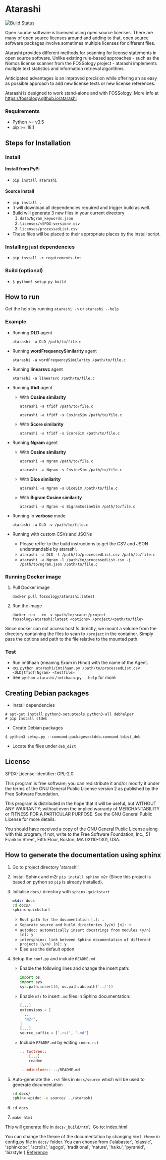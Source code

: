 # Atarashi

[![Build Status](https://travis-ci.com/fossology/atarashi.svg?branch=master)](https://travis-ci.com/fossology/atarashi)

Open source software is licensed using open source licenses. There are many
of open source licenses around and adding to that, open source software
packages involve sometimes multiple licenses for different files.

Atarashi provides different methods for scanning for license statements in
open source software. Unlike existing rule-based approaches - such as the
Nomos license scanner from the FOSSology project - atarashi implements multiple
text statistics and information retrieval algorithms.

Anticipated advantages is an improved precision while offering an as easy
as possible approach to add new license texts or new license references.

Atarashi is designed to work stand-alone and with FOSSology. More info at
https://fossology.github.io/atarashi

### Requirements

- Python >= v3.5
- pip >= 18.1

## Steps for Installation

### Install

#### Install from PyPi

- `pip install atarashi`

#### Source install

- `pip install .`
- It will download all dependencies required and trigger build as well.
- Build will generate 3 new files in your current directory
    1.  `data/Ngram_keywords.json`
    2.  `licenses/<SPDX-version>.csv`
    3.  `licenses/processedList.csv`
- These files will be placed to their appropriate places by the install script.

### Installing just dependencies

- `pip install -r requirements.txt`

### Build (optional)

- `$ python3 setup.py build`

## How to run

Get the help by running `atarashi -h` or `atarashi --help`

### Example

- Running **DLD** agent

    `atarashi -a DLD /path/to/file.c`
- Running **wordFrequencySimilarity** agent

    `atarashi -a wordFrequencySimilarity /path/to/file.c`
- Running **linearsvc** agent

    `atarashi -a linearsvc /path/to/file.c`
- Running **tfidf** agent
    - With **Cosine similarity**

        `atarashi -a tfidf /path/to/file.c`

        `atarashi -a tfidf -s CosineSim /path/to/file.c`
    - With **Score similarity**

        `atarashi -a tfidf -s ScoreSim /path/to/file.c`
- Running **Ngram** agent
    - With **Cosine similarity**

        `atarashi -a Ngram /path/to/file.c`

        `atarashi -a Ngram -s CosineSim /path/to/file.c`
    - With **Dice similarity**

        `atarashi -a Ngram -s DiceSim /path/to/file.c`
    - With **Bigram Cosine similarity**

        `atarashi -a Ngram -s BigramCosineSim /path/to/file.c`
- Running in **verbose** mode

    `atarashi -a DLD -v /path/to/file.c`
- Running with custom CSVs and JSONs
    - Please reffer to the build instructions to get the CSV and JSON
    understandable by atarashi.
    - `atarashi -a DLD -l /path/to/processedList.csv /path/to/file.c`
    - `atarashi -a Ngram -l /path/to/processedList.csv -j /path/to/ngram.json /path/to/file.c`

### Running Docker image
1. Pull Docker image

    `docker pull fossology/atarashi:latest`
2. Run the image

    `docker run --rm -v <path/to/scan>:/project fossology/atarashi:latest <options> /project/<path/to/file>`

Since docker can not access host fs directly, we mount a volume from the
directory containing the files to scan to `/project` in the container. Simply
pass the options and path to the file relative to the mounted path.

### Test

- Run imtihaan (meaning *Exam* in Hindi) with the name of the Agent.
- eg. `python atarashi/imtihaan.py /path/to/processedList.csv <DLD|tfidf|Ngram> <testfile>`
- See `python atarashi/imtihaan.py --help` for more

## Creating Debian packages

- Install dependencies
```
# apt-get install python3-setuptools python3-all debhelper
# pip install stdeb
```
- Create Debian packages
```
$ python3 setup.py --command-packages=stdeb.command bdist_deb
```
- Locate the files under `deb_dist`

## License

SPDX-License-Identifier: GPL-2.0

This program is free software; you can redistribute it and/or modify
it under the terms of the GNU General Public License version 2
as published by the Free Software Foundation.

This program is distributed in the hope that it will be useful,
but WITHOUT ANY WARRANTY; without even the implied warranty of
MERCHANTABILITY or FITNESS FOR A PARTICULAR PURPOSE.
See the GNU General Public License for more details.

You should have received a copy of the GNU General Public License
along with this program; if not, write to the Free Software Foundation,
Inc., 51 Franklin Street, Fifth Floor, Boston, MA 02110-1301, USA.

## How to generate the documentation using sphinx

1. Go to project directory 'atarashi'.
2. Install Sphinx and m2r `pip install sphinx m2r` (Since this project is based on python so `pip` is already installed).
3. Initialise `docs/` directory with `sphinx-quickstart`

    ```bash
    mkdir docs
    cd docs/
    sphinx-quickstart
    ```
   - `Root path for the documentation [.]: .`
   - `Separate source and build directories (y/n) [n]: n`
   - `autodoc: automatically insert docstrings from modules (y/n) [n]: y`
   - `intersphinx: link between Sphinx documentation of different projects (y/n) [n]: y`
   - Else use the default option
4. Setup the `conf.py` and include `README.md`
   - Enable the following lines and change the insert path:

        ```python
        import os
        import sys
        sys.path.insert(0, os.path.abspath('../'))
        ```
   - Enable `m2r` to insert `.md` files in Sphinx documentation:

        ```python
        [...]
        extensions = [
          ...
          'm2r',
        ]
        [...]
        source_suffix = ['.rst', '.md']
        ```
   - Include `README.md` by editing `index.rst`

        ```rst
        .. toctree::
            [...]
            readme

        .. mdinclude:: ../README.md
        ```
5. Auto-generate the `.rst` files in `docs/source` which will be used to generate documentation

    ```bash
    cd docs/
    sphinx-apidoc -o source/ ../atarashi
    ```
6. `cd docs`
7. `make html`

This will generate file in `docs/_build/html`. Go to: index.html

You can change the theme of the documentation by changing `html_theme` in config.py file in `docs/` folder.
You can choose from {'alabaster', 'classic', 'sphinxdoc', 'scrolls', 'agogo', 'traditional', 'nature', 'haiku', 'pyramid', 'bizstyle'}
[Reference](https://www.sphinx-doc.org/en/master/usage/theming.html)
